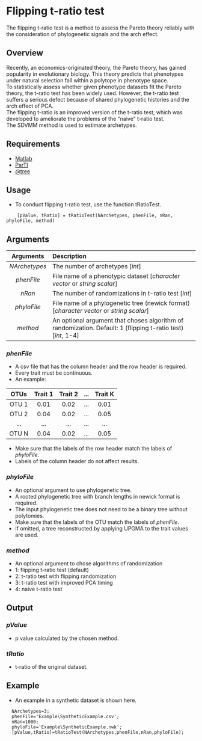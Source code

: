 # Flipping t-ratio test

The flipping t-ratio test is a method to assess the Pareto theory reliably with the consideration of phylogenetic signals and the arch effect.

## Overview
Recently, an economics-originated theory, the Pareto theory, has gained popularity in evolutionary biology. This theory predicts that phenotypes under natural selection fall within a polytope in phenotype space.  
To statistically assess whether given phenotype datasets fit the Pareto theory, the t-ratio test has been widely used. However, the t-ratio test suffers a serious defect because of shared phylogenetic histories and the arch effect of PCA.  
The flipping t-ratio is an improved version of the t-ratio test, which was developed to ameliorate the problems of the "naive" t-ratio test.  
The SDVMM method is used to estimate archetypes.

## Requirements
- [Matlab](https://jp.mathworks.com/products/matlab.html)
- [ParTI](https://www.weizmann.ac.il/mcb/UriAlon/download/ParTI)
- [@tree](https://tinevez.github.io/matlab-tree/)

## Usage
- To conduct flipping t-ratio test, use the function tRatioTest.


````
    [pValue, tRatio] = tRatioTest(NArchetypes, phenFile, nRan, phyloFile, method)
````

## Arguments

|Arguments           |Description                                                                                                        |
|:------------------:|:------------------------------------------------------------------------------------------------------------------|
|<em>NArchetypes</em>|The number of archetypes [<em>int</em>]                                                                            |
|<em>phenFile</em>   |File name of a phenotypic dataset [<em>character vector</em> or <em>string scalar</em>]                            |
|<em>nRan</em>       |The number of randomizations in t-ratio test [<em>int</em>]                                                        |
|<em>phyloFile</em>  |File name of a phylogenetic tree (newick format) [<em>character vector</em> or <em>string scalar</em>]             |
|<em>method</em>     |An optional argument that choses algorithm of randomization. Default: 1 (flipping t-ratio test) [<em>int</em>, 1-4]|

### <em>phenFile</em>
- A csv file that has the column header and the row header is required.
- Every trait must be continuous.
- An example:

|OTUs | Trait 1 | Trait 2 | ... | Trait K |
|:---:|:-------:|:-------:|:---:|:-------:|
|OTU 1| 0.01    | 0.02    | ... | 0.01    |
|OTU 2| 0.04    | 0.02    | ... | 0.05    |
| ... |   ...   |   ...   | ... |   ...   |
|OTU N| 0.04    | 0.02    | ... | 0.05    |
- Make sure that the labels of the row header match the labels of <em>phyloFile</em>.
- Labels of the column header do not affect results.

### <em>phyloFile</em>
- An optional argument to use phylogenetic tree.
- A rooted phylogenetic tree with branch lengths in newick format is required.
- The input phylogenetic tree does not need to be a binary tree without polytomies.
- Make sure that the labels of the OTU match the labels of <em>phenFile</em>.
- If omitted, a tree reconstructed by applying UPGMA to the trait values are used.

### <em>method</em>
- An optional argument to chose algorithms of randomization
- 1: flipping t-ratio test (default)
- 2: t-ratio test with flipping randomization
- 3: t-ratio test with improved PCA timing
- 4: naive t-ratio test

## Output

### <em>pValue</em>
- p value calculated by the chosen method.

### <em>tRatio</em>
- t-ratio of the original dataset.

## Example
- An example in a synthetic dataset is shown here.
````
  NArchetypes=3;
  phenFile='Example\SyntheticExample.csv';
  nRan=1000;
  phyloFile='Example\SyntheticExample.nwk';
  [pValue,tRatio]=tRatioTest(NArchetypes,phenFile,nRan,phyloFile);
````
